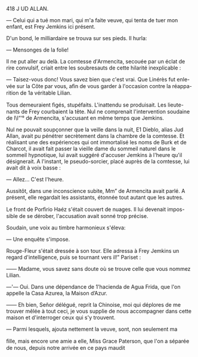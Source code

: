 418 J UD ALLAN.

— Celui qui a tué mon mari, qui m'a faite veuve, qui tenta de tuer mon
enfant, est Frey Jemkins ici présent.

D'un bond, le milliardaire se trouva sur ses pieds. Il hurla:

— Mensonges de la folie!

Il ne put aller au delà. La comtesse d'Armencita, secouée par un éclat
de rire convulsif, criait entre les soubresauts de cette hilarité inexplicable :

— Taisez-vous donc! Vous savez bien que c'est vrai. Que Linérès fut enle-
vée sur la Côte par vous, aﬁn de vous garder à l'occasion contre la réappa-
rition de 1a véritable Lilian.

Tous demeuraient ﬁgés, stupéfaits. L'inattendu se produisait. Les lieute-
nants de Frey courbaient la tête. Nul ne comprenait l'intervention soudaine
de l\l“‘° de Armencita, s'accusant en même temps que Jemkins.

Nul ne pouvait soupçonner que la veille dans la nuit, E1 Dieblo, alias Jud
Allan, avait pu pénétrer secrètement dans la chambre de la comtesse. Et
réalisant une des expériences qui ont immortalisé les noms de Burk et de
Charcot, il avait fait passer la vieille dame du sommeil naturel dans le
sommeil hypnotique, lui avait suggéré d'accuser Jemkins à l'heure qu'il
désignerait. A l'instant, le pseudo-sorcier, placé auprès de la comtesse, lui
avait dit à voix basse :

— Allez... C'est l'heure.

Aussitôt, dans une inconscience subite, Mm” de Armencita avait parlé. A
présent, elle regardait les assistants, étonnée tout autant que les autres.

Le front de Porﬁrio Haéz s'était couvert de nuages. Il lui devenait impos-
sible de se dérober, l'accusation avait sonné trop précise.

Soudain, une voix au timbre harmonieux s'éleva:

— Une enquête s'impose.

Rouge-Fleur s'était dressée à son tour. Elle adressa à Frey Jemkins un
regard d'intelligence, puis se tournant vers il!” Pariset :

—— Madame, vous savez sans doute où se trouve celle que vous nommez
Lilian.

—'— Oui. Dans une dépendance de 1'hacienda de Agua Frida, que l'on appelle
la Casa Azurea, la Maison d’Azur.

—— Eh bien, Señor délégué, reprit la Chinoise, moi qui déplores de me
trouver mêlée à tout ceci, je vous supplie de nous accompagner dans cette
maison et d'interroger ceux qui s'y trouvent.

— Parmi lesquels, ajouta nettement la veuve, sont, non seulement ma

ﬁlle, mais encore une amie a elle, Miss Grace Paterson, que l'on a séparée
de nous, depuis notre arrivée en ce pays maudit

